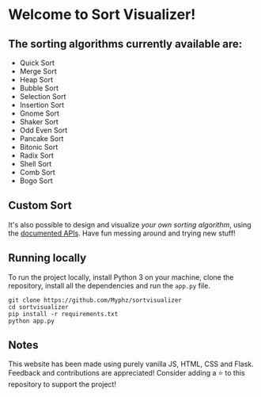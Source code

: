 # Welcome to Sort Visualizer!

## The sorting algorithms currently available are:

- Quick Sort
- Merge Sort
- Heap Sort
- Bubble Sort
- Selection Sort
- Insertion Sort
- Gnome Sort
- Shaker Sort
- Odd Even Sort
- Pancake Sort
- Bitonic Sort
- Radix Sort
- Shell Sort
- Comb Sort
- Bogo Sort

## Custom Sort

It's also possible to design and visualize _your own sorting algorithm_, using the [documented APIs](https://www.sortvisualizer.com/docs). Have fun messing around and trying new stuff!

## Running locally

To run the project locally, install Python 3 on your machine, clone the repository, install all the dependencies and run the `app.py` file.

```console
git clone https://github.com/Myphz/sortvisualizer
cd sortvisualizer
pip install -r requirements.txt
python app.py
```

## Notes

This website has been made using purely vanilla JS, HTML, CSS and Flask.
Feedback and contributions are appreciated!
Consider adding a :star: to this repository to support the project!
